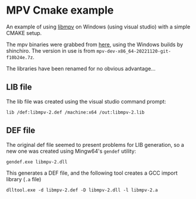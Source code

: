# MPV Cmake example 

An example of using [libmpv](https://github.com/mpv-player/mpv) on Windows (using visual studio) with a simple CMAKE setup.

The mpv binaries were grabbed from [here](https://mpv.io/installation/), using the Windows builds by shinchiro.  The version in use is from `mpv-dev-x86_64-20221120-git-f10b24e.7z`.

The libraries have been renamed for no obvious advantage...

## LIB file

The lib file was created using the visual studio command prompt:

`lib /def:libmpv-2.def /machine:x64 /out:libmpv-2.lib`

## DEF file

The original def file seemed to present problems for LIB generation, so a new one was created using Mingw64's `gendef` utility:

`gendef.exe libmpv-2.dll`

This generates a DEF file, and the following tool creates a GCC import library (`.a` file)

`dlltool.exe -d libmpv-2.def -D libmpv-2.dll -l libmpv-2.a`

